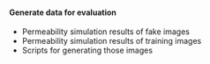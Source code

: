#### Generate data for evaluation

* Permeability simulation results of fake images
* Permeability simulation results of training images
* Scripts for generating those images
